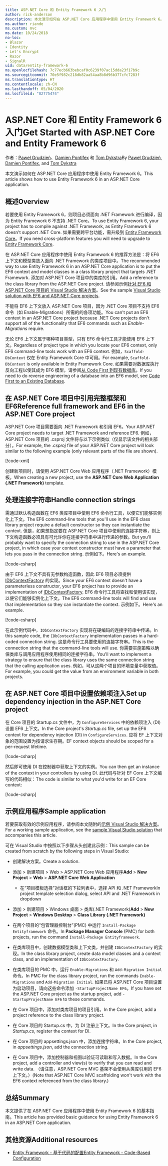 ```yaml
---
title: ASP.NET Core 和 Entity Framework 6 入门
author: rick-anderson
description: 本文演示如何在 ASP.NET Core 应用程序中使用 Entity Framework 6。
ms.author: riande
ms.custom: mvc
ms.date: 10/24/2018
no-loc:
- Blazor
- Identity
- Let's Encrypt
- Razor
- SignalR
uid: data/entity-framework-6
ms.openlocfilehash: 7c77ecb663bebcaf0c6239f07ac15dda23f17b9c
ms.sourcegitcommit: 70e5f982c218db82aa54aa8b8d96b377cfc7283f
ms.translationtype: HT
ms.contentlocale: zh-CN
ms.lasthandoff: 05/04/2020
ms.locfileid: "82775474"
---
```

# <a name="get-started-with-aspnet-core-and-entity-framework-6"></a><span data-ttu-id="7ec17-103">ASP.NET Core 和 Entity Framework 6 入门</span><span class="sxs-lookup"><span data-stu-id="7ec17-103">Get Started with ASP.NET Core and Entity Framework 6</span></span>

<span data-ttu-id="7ec17-104">作者：[Paweł Grudzień](https://github.com/pgrudzien12)、[Damien Pontifex](https://github.com/DamienPontifex) 和 [Tom Dykstra](https://github.com/tdykstra)</span><span class="sxs-lookup"><span data-stu-id="7ec17-104">By [Paweł Grudzień](https://github.com/pgrudzien12), [Damien Pontifex](https://github.com/DamienPontifex), and [Tom Dykstra](https://github.com/tdykstra)</span></span>

<span data-ttu-id="7ec17-105">本文演示如何在 ASP.NET Core 应用程序中使用 Entity Framework 6。</span><span class="sxs-lookup"><span data-stu-id="7ec17-105">This article shows how to use Entity Framework 6 in an ASP.NET Core application.</span></span>

## <a name="overview"></a><span data-ttu-id="7ec17-106">概述</span><span class="sxs-lookup"><span data-stu-id="7ec17-106">Overview</span></span>

<span data-ttu-id="7ec17-107">若要使用 Entity Framework 6，则项目必须面向 .NET Framework 进行编译，因为 Entity Framework 6 不支持 .NET Core。</span><span class="sxs-lookup"><span data-stu-id="7ec17-107">To use Entity Framework 6, your project has to compile against .NET Framework, as Entity Framework 6 doesn't support .NET Core.</span></span> <span data-ttu-id="7ec17-108">如果需要跨平台功能，需升级到 [Entity Framework Core](/ef/)。</span><span class="sxs-lookup"><span data-stu-id="7ec17-108">If you need cross-platform features you will need to upgrade to [Entity Framework Core](/ef/).</span></span>

<span data-ttu-id="7ec17-109">在 ASP.NET Core 应用程序中使用 Entity Framework 6 的推荐方法是：将 EF6 上下文和模型类放入面向 .NET Framework 的类库项目中。</span><span class="sxs-lookup"><span data-stu-id="7ec17-109">The recommended way to use Entity Framework 6 in an ASP.NET Core application is to put the EF6 context and model classes in a class library project that targets .NET Framework.</span></span> <span data-ttu-id="7ec17-110">添加对 ASP.NET Core 项目中的类库的引用。</span><span class="sxs-lookup"><span data-stu-id="7ec17-110">Add a reference to the class library from the ASP.NET Core project.</span></span> <span data-ttu-id="7ec17-111">请参阅示例[针对 EF6 和 ASP.NET Core 项目的 Visual Studio 解决方案](https://github.com/dotnet/AspNetCore.Docs/tree/master/aspnetcore/data/entity-framework-6/sample/)。</span><span class="sxs-lookup"><span data-stu-id="7ec17-111">See the sample [Visual Studio solution with EF6 and ASP.NET Core projects](https://github.com/dotnet/AspNetCore.Docs/tree/master/aspnetcore/data/entity-framework-6/sample/).</span></span>

<span data-ttu-id="7ec17-112">不能将 EF6 上下文放入 ASP.NET Core 项目，因为 .NET Core 项目不支持 EF6 命令（如 Enable-Migrations）所需的的各项功能。</span><span class="sxs-lookup"><span data-stu-id="7ec17-112">You can't put an EF6 context in an ASP.NET Core project because .NET Core projects don't support all of the functionality that EF6 commands such as *Enable-Migrations* require.</span></span>

<span data-ttu-id="7ec17-113">无论 EF6 上下文属于哪种项目类型，只有 EF6 命令行工具才能使用 EF6 上下文。</span><span class="sxs-lookup"><span data-stu-id="7ec17-113">Regardless of project type in which you locate your EF6 context, only EF6 command-line tools work with an EF6 context.</span></span> <span data-ttu-id="7ec17-114">例如，`Scaffold-DbContext` 仅在 Entity Framework Core 中可用。</span><span class="sxs-lookup"><span data-stu-id="7ec17-114">For example, `Scaffold-DbContext` is only available in Entity Framework Core.</span></span> <span data-ttu-id="7ec17-115">如果需要对数据库执行反向工程以使其成为 EF6 模型，请参阅[从 Code First 到现有数据库](https://msdn.microsoft.com/jj200620)。</span><span class="sxs-lookup"><span data-stu-id="7ec17-115">If you need to do reverse engineering of a database into an EF6 model, see [Code First to an Existing Database](https://msdn.microsoft.com/jj200620).</span></span>

## <a name="reference-full-framework-and-ef6-in-the-aspnet-core-project"></a><span data-ttu-id="7ec17-116">在 ASP.NET Core 项目中引用完整框架和 EF6</span><span class="sxs-lookup"><span data-stu-id="7ec17-116">Reference full framework and EF6 in the ASP.NET Core project</span></span>

<span data-ttu-id="7ec17-117">ASP.NET Core 项目需要面向 .NET Framework 和引用 EF6。</span><span class="sxs-lookup"><span data-stu-id="7ec17-117">Your ASP.NET Core project needs to target .NET Framework and reference EF6.</span></span> <span data-ttu-id="7ec17-118">例如，ASP.NET Core 项目的 .csproj 文件将与以下示例类似（仅显示该文件的相关部分）。</span><span class="sxs-lookup"><span data-stu-id="7ec17-118">For example, the *.csproj* file of your ASP.NET Core project will look similar to the following example (only relevant parts of the file are shown).</span></span>

[!code-xml[](entity-framework-6/sample/MVCCore/MVCCore.csproj?range=3-9&highlight=2)]

<span data-ttu-id="7ec17-119">创建新项目时，请使用 ASP.NET Core Web 应用程序（.NET Framework）模板。</span><span class="sxs-lookup"><span data-stu-id="7ec17-119">When creating a new project, use the **ASP.NET Core Web Application (.NET Framework)** template.</span></span>

## <a name="handle-connection-strings"></a><span data-ttu-id="7ec17-120">处理连接字符串</span><span class="sxs-lookup"><span data-stu-id="7ec17-120">Handle connection strings</span></span>

<span data-ttu-id="7ec17-121">需通过默认构造函数在 EF6 类库项目中使用 EF6 命令行工具，以便它们能够实例化上下文。</span><span class="sxs-lookup"><span data-stu-id="7ec17-121">The EF6 command-line tools that you'll use in the EF6 class library project require a default constructor so they can instantiate the context.</span></span> <span data-ttu-id="7ec17-122">但是，如果想指定要在 ASP.NET Core 项目中使用的连接字符串，则上下文构造函数必须具有可允许你在连接字符串中进行传递的参数。</span><span class="sxs-lookup"><span data-stu-id="7ec17-122">But you'll probably want to specify the connection string to use in the ASP.NET Core project, in which case your context constructor must have a parameter that lets you pass in the connection string.</span></span> <span data-ttu-id="7ec17-123">示例如下。</span><span class="sxs-lookup"><span data-stu-id="7ec17-123">Here's an example.</span></span>

[!code-csharp[](entity-framework-6/sample/EF6/SchoolContext.cs?name=snippet_Constructor)]

<span data-ttu-id="7ec17-124">由于 EF6 上下文不具有无参数构造函数，因此 EF6 项目必须提供 [IDbContextFactory](https://msdn.microsoft.com/library/hh506876) 的实现。</span><span class="sxs-lookup"><span data-stu-id="7ec17-124">Since your EF6 context doesn't have a parameterless constructor, your EF6 project has to provide an implementation of [IDbContextFactory](https://msdn.microsoft.com/library/hh506876).</span></span> <span data-ttu-id="7ec17-125">EF6 命令行工具将查找和使用该实现，以便它们能够实例化上下文。</span><span class="sxs-lookup"><span data-stu-id="7ec17-125">The EF6 command-line tools will find and use that implementation so they can instantiate the context.</span></span> <span data-ttu-id="7ec17-126">示例如下。</span><span class="sxs-lookup"><span data-stu-id="7ec17-126">Here's an example.</span></span>

[!code-csharp[](entity-framework-6/sample/EF6/SchoolContextFactory.cs?name=snippet_IDbContextFactory)]

<span data-ttu-id="7ec17-127">在此示例代码中，`IDbContextFactory` 实现将在硬编码的连接字符串中传递。</span><span class="sxs-lookup"><span data-stu-id="7ec17-127">In this sample code, the `IDbContextFactory` implementation passes in a hard-coded connection string.</span></span> <span data-ttu-id="7ec17-128">这是命令行工具要使用的连接字符串。</span><span class="sxs-lookup"><span data-stu-id="7ec17-128">This is the connection string that the command-line tools will use.</span></span> <span data-ttu-id="7ec17-129">你需要实施策略以确保类库与调用应用程序使用相同的连接字符串。</span><span class="sxs-lookup"><span data-stu-id="7ec17-129">You'll want to implement a strategy to ensure that the class library uses the same connection string that the calling application uses.</span></span> <span data-ttu-id="7ec17-130">例如，可从这两个项目的环境变量中获取值。</span><span class="sxs-lookup"><span data-stu-id="7ec17-130">For example, you could get the value from an environment variable in both projects.</span></span>

## <a name="set-up-dependency-injection-in-the-aspnet-core-project"></a><span data-ttu-id="7ec17-131">在 ASP.NET Core 项目中设置依赖项注入</span><span class="sxs-lookup"><span data-stu-id="7ec17-131">Set up dependency injection in the ASP.NET Core project</span></span>

<span data-ttu-id="7ec17-132">在 Core 项目的 Startup.cs 文件中，为 `ConfigureServices` 中的依赖项注入 (DI) 设置 EF6 上下文。</span><span class="sxs-lookup"><span data-stu-id="7ec17-132">In the Core project's *Startup.cs* file, set up the EF6 context for dependency injection (DI) in `ConfigureServices`.</span></span> <span data-ttu-id="7ec17-133">应将 EF 上下文对象的范围设置为按请求生存期。</span><span class="sxs-lookup"><span data-stu-id="7ec17-133">EF context objects should be scoped for a per-request lifetime.</span></span>

[!code-csharp[](entity-framework-6/sample/MVCCore/Startup.cs?name=snippet_ConfigureServices&highlight=5)]

<span data-ttu-id="7ec17-134">然后即可使用 DI 在控制器中获取上下文的实例。</span><span class="sxs-lookup"><span data-stu-id="7ec17-134">You can then get an instance of the context in your controllers by using DI.</span></span> <span data-ttu-id="7ec17-135">此代码与针对 EF Core 上下文编写的代码相似：</span><span class="sxs-lookup"><span data-stu-id="7ec17-135">The code is similar to what you'd write for an EF Core context:</span></span>

[!code-csharp[](entity-framework-6/sample/MVCCore/Controllers/StudentsController.cs?name=snippet_ContextInController)]

## <a name="sample-application"></a><span data-ttu-id="7ec17-136">示例应用程序</span><span class="sxs-lookup"><span data-stu-id="7ec17-136">Sample application</span></span>

<span data-ttu-id="7ec17-137">若要获取有效的示例应用程序，请参阅本文随附的[示例 Visual Studio 解决方案](https://github.com/dotnet/AspNetCore.Docs/tree/master/aspnetcore/data/entity-framework-6/sample/)。</span><span class="sxs-lookup"><span data-stu-id="7ec17-137">For a working sample application, see the [sample Visual Studio solution](https://github.com/dotnet/AspNetCore.Docs/tree/master/aspnetcore/data/entity-framework-6/sample/) that accompanies this article.</span></span>

<span data-ttu-id="7ec17-138">可在 Visual Studio 中按照以下步骤从头创建此示例：</span><span class="sxs-lookup"><span data-stu-id="7ec17-138">This sample can be created from scratch by the following steps in Visual Studio:</span></span>

* <span data-ttu-id="7ec17-139">创建解决方案。</span><span class="sxs-lookup"><span data-stu-id="7ec17-139">Create a solution.</span></span>

* <span data-ttu-id="7ec17-140">添加 > 新建项目 > Web > ASP.NET Core Web 应用程序</span><span class="sxs-lookup"><span data-stu-id="7ec17-140">**Add** > **New Project** > **Web** > **ASP.NET Core Web Application**</span></span>
  * <span data-ttu-id="7ec17-141">在“项目模板选择”对话框的下拉列表中，选择 API 和 .NET Framework</span><span class="sxs-lookup"><span data-stu-id="7ec17-141">In project template selection dialog, select API and .NET Framework in dropdown</span></span>

* <span data-ttu-id="7ec17-142">添加 > 新建项目 > Windows 桌面 > 类库(.NET Framework)</span><span class="sxs-lookup"><span data-stu-id="7ec17-142">**Add** > **New Project** > **Windows Desktop** > **Class Library (.NET Framework)**</span></span>

* <span data-ttu-id="7ec17-143">在两个项目的“包管理器控制台”(PMC) 中运行 `Install-Package Entityframework` 命令。</span><span class="sxs-lookup"><span data-stu-id="7ec17-143">In **Package Manager Console** (PMC) for both projects, run the command `Install-Package Entityframework`.</span></span>

* <span data-ttu-id="7ec17-144">在类库项目中，创建数据模型类和上下文类，并创建 `IDbContextFactory` 的实现。</span><span class="sxs-lookup"><span data-stu-id="7ec17-144">In the class library project, create data model classes and a context class, and an implementation of `IDbContextFactory`.</span></span>

* <span data-ttu-id="7ec17-145">在类库项目的 PMC 中，运行 `Enable-Migrations` 和 `Add-Migration Initial` 命令。</span><span class="sxs-lookup"><span data-stu-id="7ec17-145">In PMC for the class library project, run the commands `Enable-Migrations` and `Add-Migration Initial`.</span></span> <span data-ttu-id="7ec17-146">如果已将 ASP.NET Core 项目设置为启动项目，请向这些命令添加 `-StartupProjectName EF6`。</span><span class="sxs-lookup"><span data-stu-id="7ec17-146">If you have set the ASP.NET Core project as the startup project, add `-StartupProjectName EF6` to these commands.</span></span>

* <span data-ttu-id="7ec17-147">在 Core 项目中，添加对类库项目的项目引用。</span><span class="sxs-lookup"><span data-stu-id="7ec17-147">In the Core project, add a project reference to the class library project.</span></span>

* <span data-ttu-id="7ec17-148">在 Core 项目的 Startup.cs 中，为 DI 注册上下文。</span><span class="sxs-lookup"><span data-stu-id="7ec17-148">In the Core project, in *Startup.cs*, register the context for DI.</span></span>

* <span data-ttu-id="7ec17-149">在 Core 项目的 appsettings.json 中，添加连接字符串。</span><span class="sxs-lookup"><span data-stu-id="7ec17-149">In the Core project, in *appsettings.json*, add the connection string.</span></span>

* <span data-ttu-id="7ec17-150">在 Core 项目中，添加控制器和视图以验证可读取和写入数据。</span><span class="sxs-lookup"><span data-stu-id="7ec17-150">In the Core project, add a controller and view(s) to verify that you can read and write data.</span></span> <span data-ttu-id="7ec17-151">（请注意，ASP.NET Core MVC 基架不会使用从类库引用的 EF6 上下文。）</span><span class="sxs-lookup"><span data-stu-id="7ec17-151">(Note that ASP.NET Core MVC scaffolding won't work with the EF6 context referenced from the class library.)</span></span>

## <a name="summary"></a><span data-ttu-id="7ec17-152">总结</span><span class="sxs-lookup"><span data-stu-id="7ec17-152">Summary</span></span>

<span data-ttu-id="7ec17-153">本文提供了在 ASP.NET Core 应用程序中使用 Entity Framework 6 的基本指南。</span><span class="sxs-lookup"><span data-stu-id="7ec17-153">This article has provided basic guidance for using Entity Framework 6 in an ASP.NET Core application.</span></span>

## <a name="additional-resources"></a><span data-ttu-id="7ec17-154">其他资源</span><span class="sxs-lookup"><span data-stu-id="7ec17-154">Additional resources</span></span>

* [<span data-ttu-id="7ec17-155">Entity Framework - 基于代码的配置</span><span class="sxs-lookup"><span data-stu-id="7ec17-155">Entity Framework - Code-Based Configuration</span></span>](https://msdn.microsoft.com/data/jj680699.aspx)
